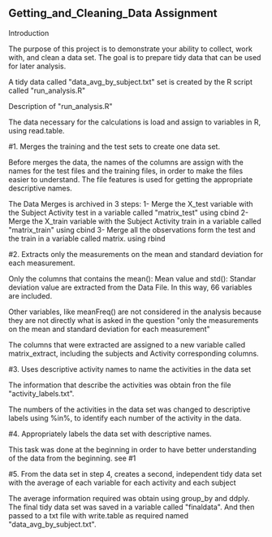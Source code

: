 ## Getting_and_Cleaning_Data Assignment

Introduction

The purpose of this project is to demonstrate your ability to collect, work with, and 
clean a data set. The goal is to prepare tidy data that can be used for later analysis. 

A tidy data called "data_avg_by_subject.txt" set is created by the R script 
called "run_analysis.R"

Description of "run_analysis.R"

The data necessary for the calculations is load and assign to variables in R, using
read.table. 

#1. Merges the training and the test sets to create one data set.

Before merges the data, the names of the columns are assign with the names for the test files 
and the training files, in order to make the files easier to understand. The file features
is used for getting the appropriate descriptive names. 

The Data Merges is archived in 3 steps:
1- Merge the X_test variable with the Subject Activity test in a variable called 
"matrix_test" using cbind
2- Merge the X_train variable with the Subject Activity train in a variable called 
"matrix_train" using cbind
3- Merge all the observations form the test and the train in a variable called matrix. 
using rbind

#2. Extracts only the measurements on the mean and standard deviation for each measurement.

Only the columns that contains the mean(): Mean value and std(): Standar deviation value 
are extracted from the Data File. In this way, 66 variables are included. 

Other variables, like meanFreq() are not considered in the analysis because they are not 
directly what is asked in the question "only the measurements on the mean and standard 
deviation for each measurement"

The columns that were extracted are assigned to a new variable called matrix_extract, 
including the subjects and Activity corresponding columns. 

#3. Uses descriptive activity names to name the activities in the data set

The information that describe the activities was obtain fron the file 
"activity_labels.txt".

The numbers of the activities in the data set was changed to descriptive labels using %in%,
to identify each number of the activity in the data. 

#4. Appropriately labels the data set with descriptive names.

This task was done at the beginning in order to have better understanding of the data from 
the beginning. see #1

#5. From the data set in step 4, creates a second, independent tidy data set 
with the average of each variable for each activity and each subject 

The average information required was obtain using group_by and ddply. The final tidy data 
set was saved in a variable called "finaldata".  And then passed to a txt file with 
write.table as required named "data_avg_by_subject.txt".
